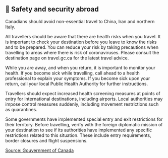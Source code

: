 ## 🛫 Safety and security abroad

Canadians should avoid non-essential travel to China, Iran and northern Italy.

All travellers should be aware that there are health risks when you travel. It is important to check your destination before you leave to know the risks and to be prepared. You can reduce your risk by taking precautions when travelling to areas where there is risk of coronaviruses. Please consult the destination page on travel.gc.ca for the latest travel advice.

While you are away, and when you return, it is important to monitor your health. If you become sick while travelling, call ahead to a health professional to explain your symptoms. If you become sick upon your return, call your local Public Health Authority for further instructions.

Travellers should expect increased health screening measures at points of entry for international destinations, including airports. Local authorities may impose control measures suddenly, including movement restrictions such as quarantines.

Some governments have implemented special entry and exit restrictions for their territory. Before travelling, verify with the foreign diplomatic mission of your destination to see if its authorities have implemented any specific restrictions related to this situation. These include entry requirements, border closures and flight suspensions.

[Source: Gouvernment of Canada](https://www.canada.ca/en/public-health/services/diseases/2019-novel-coronavirus-infection/latest-travel-health-advice.html)
